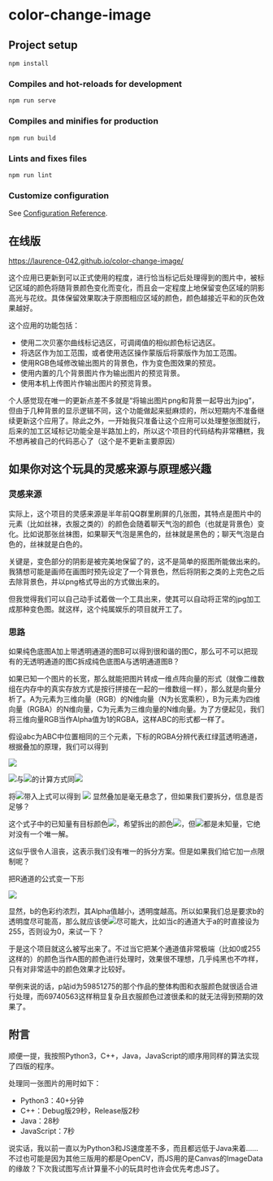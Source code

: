 # color-change-image

## Project setup
```
npm install
```

### Compiles and hot-reloads for development
```
npm run serve
```

### Compiles and minifies for production
```
npm run build
```

### Lints and fixes files
```
npm run lint
```

### Customize configuration
See [Configuration Reference](https://cli.vuejs.org/config/).

## 在线版
https://laurence-042.github.io/color-change-image/

这个应用已更新到可以正式使用的程度，进行恰当标记后处理得到的图片中，被标记区域的颜色将随背景颜色变化而变化，而且会一定程度上地保留变色区域的阴影高光与花纹。具体保留效果取决于原图相应区域的颜色，颜色越接近平和的灰色效果越好。

这个应用的功能包括：
- 使用二次贝塞尔曲线标记选区，可调阈值的相似颜色标记选区。
- 将选区作为加工范围，或者使用选区操作蒙版后将蒙版作为加工范围。
- 使用RGB色域修改输出图片的背景色，作为变色图效果的预览。
- 使用内置的几个背景图片作为输出图片的预览背景。
- 使用本机上传图片作输出图片的预览背景。 

个人感觉现在唯一的更新点差不多就是“将输出图片png和背景一起导出为jpg”，但由于几种背景的显示逻辑不同，这个功能做起来挺麻烦的，所以短期内不准备继续更新这个应用了。除此之外，一开始我只准备让这个应用可以处理整张图就行，后来的加工区域标记功能全是半路加上的，所以这个项目的代码结构非常糟糕，我不想再被自己的代码恶心了（这个是不更新主要原因）

## 如果你对这个玩具的灵感来源与原理感兴趣
### 灵感来源
实际上，这个项目的灵感来源是半年前QQ群里刷屏的几张图，其特点是图片中的元素（比如丝袜，衣服之类的）的颜色会随着聊天气泡的颜色（也就是背景色）变化。比如说那张丝袜图，如果聊天气泡是黑色的，丝袜就是黑色的；聊天气泡是白色的，丝袜就是白色的。

关键是，变色部分的阴影是被完美地保留了的，这不是简单的抠图所能做出来的。我猜想可能是画师在画图时预先设定了一个背景色，然后将阴影之类的上完色之后去除背景色，并以png格式导出的方式做出来的。

但我觉得我们可以自己动手试着做一个工具出来，使其可以自动将正常的jpg加工成那种变色图。就这样，这个纯属娱乐的项目就开工了。

### 思路
如果纯色底图A加上带透明通道的图B可以得到很和谐的图C，那么可不可以把现有的无透明通道的图C拆成纯色底图A与透明通道图B？

如果已知一个图片的长宽，那么就能把图片转成一维点阵向量的形式（就像二维数组在内存中的真实存放方式是按行拼接在一起的一维数组一样），那么就是向量分析了。A为元素为三维向量（RGB）的N维向量（N为长宽乘积），B为元素为四维向量（RGBA）的N维向量，C为元素为三维向量的N维向量。为了方便起见，我们将三维向量RGB当作Alpha值为1的RGBA，这样ABC的形式都一样了。

假设abc为ABC中位置相同的三个元素，下标的RGBA分辨代表红绿蓝透明通道，根据叠加的原理，我们可以得到

<img src="http://latex.codecogs.com/gif.latex?c_A=1-(1-a_A)(1-b_A), c_R=a_Ra_A(1-b_A)+b_Rb_A" />

<img src="http://latex.codecogs.com/gif.latex?c_G" />与<img src="http://latex.codecogs.com/gif.latex?c_B" />的计算方式同<img src="http://latex.codecogs.com/gif.latex?c_R" />

将<img src="http://latex.codecogs.com/gif.latex?a_A=c_A=1" />带入上式可以得到
<img src="http://latex.codecogs.com/gif.latex?c_R=a_R(1-b_A)+b_Rb_A" />
显然叠加是毫无悬念了，但如果我们要拆分，信息是否足够？

这个式子中的已知量有目标颜色<img src="http://latex.codecogs.com/gif.latex?c_R" />，希望拆出的颜色<img src="http://latex.codecogs.com/gif.latex?a_R" />，但<img src="http://latex.codecogs.com/gif.latex?b_A, b_R" />都是未知量，它绝对没有一个唯一解。

这似乎很令人沮丧，这表示我们没有唯一的拆分方案。但是如果我们给它加一点限制呢？

把R通道的公式变一下形

<img src="http://latex.codecogs.com/gif.latex?\begin{aligned}c_R=a_R(1-b_A)+b_Rb_A&=>c_R=a_R-a_Rb_A+b_Rb_A\\&=>c_R-a_R=b_A(b_R-a_R)\\&=>\frac{c_R-a_R}{b_R-a_R}=b_A\\&=>\frac{c_R-a_R}{b_A}+a_R=b_R\\&=>\frac{a_R-c_R}{a_R-b_R}=b_A\\&=>a_R-\frac{a_R-c_R}{b_A}=b_R\end{aligned}" />

显然，b的色彩约浓烈，其Alpha值越小，透明度越高。所以如果我们总是要求b的透明度尽可能高，那么就应该使<img src="http://latex.codecogs.com/gif.latex?b_R" />尽可能大，比如当c的通道大于a的时直接设为255，否则设为0，来试一下？

于是这个项目就这么被写出来了。不过当它把某个通道值非常极端（比如0或255这样的）的颜色当作A图的颜色进行处理时，效果很不理想，几乎纯黑也不咋样，只有对非常适中的颜色效果才比较好。

举例来说的话，p站id为59851275的那个作品的整体构图和衣服颜色就很适合进行处理，而69740563这样稍显复杂且衣服颜色过渡很柔和的就无法得到预期的效果了。

## 附言
顺便一提，我按照Python3，C++，Java，JavaScript的顺序用同样的算法实现了四版的程序。

处理同一张图片的用时如下：
- Python3：40+分钟
- C++：Debug版29秒，Release版2秒
- Java：28秒
- JavaScript：7秒

说实话，我以前一直以为Python3和JS速度差不多，而且都远低于Java来着……不过也可能是因为其他三版用的都是OpenCV，而JS用的是Canvas的ImageData的缘故？下次我试图写点计算量不小的玩具时也许会优先考虑JS了。